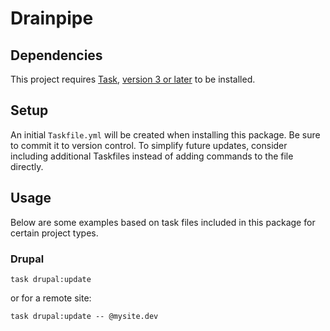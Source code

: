 # Drainpipe

## Dependencies
This project requires [Task](https://github.com/go-task/task), [version 3 or later](https://taskfile.dev/#/taskfile_versions) to be installed.

## Setup
An initial `Taskfile.yml` will be created when installing this package. Be sure to commit it to version control. To simplify future updates, consider including additional Taskfiles instead of adding commands to the file directly.

## Usage
Below are some examples based on task files included in this package for certain project types.

### Drupal
```
task drupal:update
```

or for a remote site:

```
task drupal:update -- @mysite.dev
```
